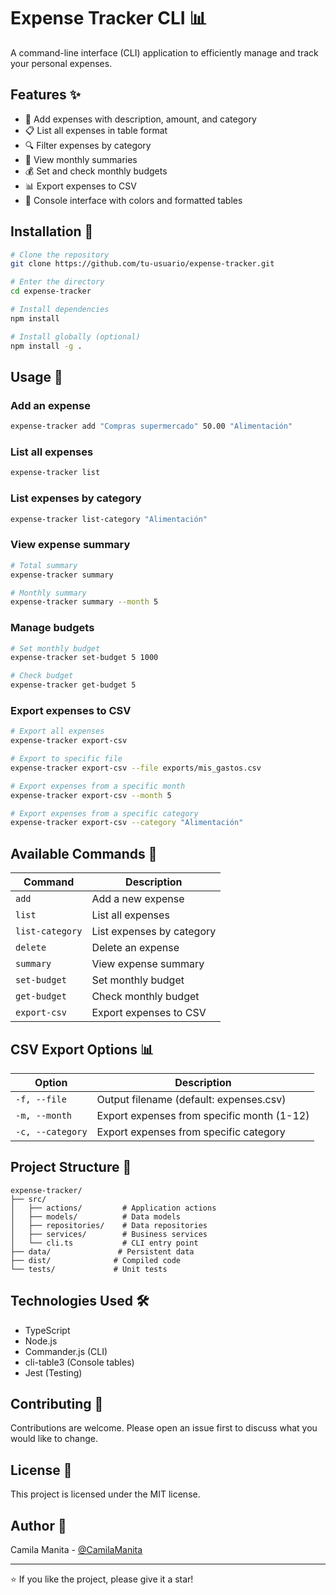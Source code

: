 # Expense Tracker CLI 📊

A command-line interface (CLI) application to efficiently manage and track your personal expenses.

## Features ✨

- 📝 Add expenses with description, amount, and category
- 📋 List all expenses in table format
- 🔍 Filter expenses by category
- 📅 View monthly summaries
- 💰 Set and check monthly budgets
- 📊 Export expenses to CSV
- 🎨 Console interface with colors and formatted tables

## Installation 🚀

```bash
# Clone the repository
git clone https://github.com/tu-usuario/expense-tracker.git

# Enter the directory
cd expense-tracker

# Install dependencies
npm install

# Install globally (optional)
npm install -g .
```

## Usage 📖

### Add an expense
```bash
expense-tracker add "Compras supermercado" 50.00 "Alimentación"
```

### List all expenses
```bash
expense-tracker list
```

### List expenses by category
```bash
expense-tracker list-category "Alimentación"
```

### View expense summary
```bash
# Total summary
expense-tracker summary

# Monthly summary
expense-tracker summary --month 5
```

### Manage budgets
```bash
# Set monthly budget
expense-tracker set-budget 5 1000

# Check budget
expense-tracker get-budget 5
```

### Export expenses to CSV
```bash
# Export all expenses
expense-tracker export-csv

# Export to specific file
expense-tracker export-csv --file exports/mis_gastos.csv

# Export expenses from a specific month
expense-tracker export-csv --month 5

# Export expenses from a specific category
expense-tracker export-csv --category "Alimentación"
```

## Available Commands 📝

| Command | Description |
|---------|-------------|
| `add` | Add a new expense |
| `list` | List all expenses |
| `list-category` | List expenses by category |
| `delete` | Delete an expense |
| `summary` | View expense summary |
| `set-budget` | Set monthly budget |
| `get-budget` | Check monthly budget |
| `export-csv` | Export expenses to CSV |

## CSV Export Options 📊

| Option | Description |
|--------|-------------|
| `-f, --file` | Output filename (default: expenses.csv) |
| `-m, --month` | Export expenses from specific month (1-12) |
| `-c, --category` | Export expenses from specific category |

## Project Structure 📁

```
expense-tracker/
├── src/
│   ├── actions/         # Application actions
│   ├── models/          # Data models
│   ├── repositories/    # Data repositories
│   ├── services/        # Business services
│   └── cli.ts           # CLI entry point
├── data/               # Persistent data
├── dist/              # Compiled code
└── tests/             # Unit tests
```

## Technologies Used 🛠

- TypeScript
- Node.js
- Commander.js (CLI)
- cli-table3 (Console tables)
- Jest (Testing)

## Contributing 🤝

Contributions are welcome. Please open an issue first to discuss what you would like to change.

## License 📄

This project is licensed under the MIT license.

## Author 👤

Camila Manita - [@CamilaManita](https://github.com/CamilaManita)

---

⭐️ If you like the project, please give it a star!


